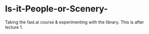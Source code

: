 # Is-it-People-or-Scenery-
Taking the fast.ai course &amp; experimenting with the library. This is after lecture 1.
